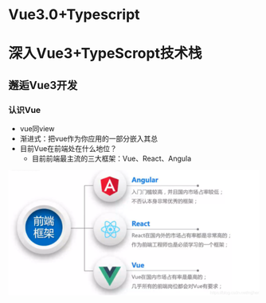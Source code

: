 # Vue3.0+Typescript

# 深入Vue3+TypeScropt技术栈

## 邂逅Vue3开发

### 认识Vue

- vue同view
- 渐进式：把vue作为你应用的一部分嵌入其总
- 目前Vue在前端处在什么地位？
  - 目前前端最主流的三大框架：Vue、React、Angula

![image-20210706104437215](vue_img/image-20210706104437215.png)